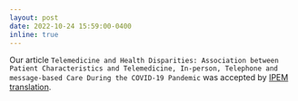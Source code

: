 ```yaml
---
layout: post
date: 2022-10-24 15:59:00-0400
inline: true
---
```


Our article `Telemedicine and Health Disparities: Association between Patient Characteristics and Telemedicine, In-person, Telephone and message-based Care During the COVID-19 Pandemic` was accepted by [IPEM translation](https://www.journals.elsevier.com/ipem-translation).